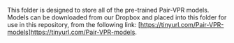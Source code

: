 This folder is designed to store all of the pre-trained Pair-VPR models.
Models can be downloaded from our Dropbox and placed into this folder for use in this repository, from the following link: [https://tinyurl.com/Pair-VPR-models]https://tinyurl.com/Pair-VPR-models.